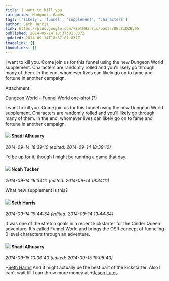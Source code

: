 ```yaml
---
title: I want to kill you
categories: Hangouts Games
tags: ['likely', 'funnel', 'supplement', 'characters']
author: Seth Harris
link: https://plus.google.com/+SethHarris/posts/8Ec8xDZBy95
published: 2014-09-14T18:37:01.837Z
updated: 2014-09-14T18:37:01.837Z
imagelink: []
thumblinks: []
---
```


I want to kill you. Come join us for this funnel using the new Dungeon World supplement. Characters are randomly rolled and you&#39;ll likely go through many of them. In the end, whomever lives can likely go on to fame and fortune in another campaign.


Attachment:

<a href='https://plus.google.com/events/cethv6ngpuldg0bl1g4igqdf7ps?authkey=CJq5kJDB-6H9yQE'>Dungeon World - Funnel World one-shot (?)</a>


I want to kill you. Come join us for this funnel using the new Dungeon World supplement. Characters are randomly rolled and you'll likely go through many of them. In the end, whomever lives can likely go on to fame and fortune in another campaign.
<div id='comment z122fx3jcwfyutc1f22mzjp4yozqdrx5d04'>
  <h4><img src='{{site.baseurl}}//images/avatars/103327399280421334863_photo.jpg'> Shadi Alhusary</h4>
      <p><cite>2014-09-14 18:39:10 (edited: 2014-09-14 18:39:10)</cite></p>
        <p>I&#39;d be up for it, though I might be running a game that day.</p>
</div>
        

<div id='comment z122fx3jcwfyutc1f22mzjp4yozqdrx5d04'>
  <h4><img src='{{site.baseurl}}//images/avatars/107427721230797057337_photo.jpg'> Noah Tucker</h4>
      <p><cite>2014-09-14 19:34:11 (edited: 2014-09-14 19:34:11)</cite></p>
        <p>What new supplement is this?</p>
</div>
        

<div id='comment z122fx3jcwfyutc1f22mzjp4yozqdrx5d04'>
  <h4><img src='{{site.baseurl}}//images/avatars/108121176379460063180_photo.jpg'> Seth Harris</h4>
      <p><cite>2014-09-14 19:44:34 (edited: 2014-09-14 19:44:34)</cite></p>
        <p>It was one of the stretch goals in a recent kickstarter for the Cinder Queen adventure. It&#39;s called Funnel World and brings the OSR concept of funneling 0 level characters through an adventure.</p>
</div>
        

<div id='comment z122fx3jcwfyutc1f22mzjp4yozqdrx5d04'>
  <h4><img src='{{site.baseurl}}//images/avatars/103327399280421334863_photo.jpg'> Shadi Alhusary</h4>
      <p><cite>2014-09-15 10:06:40 (edited: 2014-09-15 10:06:40)</cite></p>
        <p><span class="proflinkWrapper"><span class="proflinkPrefix">+</span><a class="proflink" href="https://plus.google.com/108121176379460063180" oid="108121176379460063180">Seth Harris</a></span> And it might actually be the best part of the kickstarter. Also I can&#39;t wait till I can throw more money at <span class="proflinkWrapper"><span class="proflinkPrefix">+</span><a class="proflink" href="https://plus.google.com/115657313205562994919" oid="115657313205562994919">Jason Lutes</a></span> </p>
</div>
        
